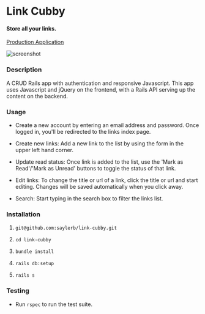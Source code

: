 # Link Cubby

#### Store all your links. 

[Production Application](http://link-cubby.herokuapp.com/)

![screenshot](http://i.imgur.com/PXtjAXD.png)

### Description

A CRUD Rails app with authentication and responsive Javascript. This app uses Javascript and jQuery on the frontend, with a Rails API serving up the content on the backend. 

### Usage

* Create a new account by entering an email address and password. Once logged in, you'll 
  be redirected to the links index page.
  
* Create new links: Add a new link to the list by using the form in the upper left hand
  corner.

* Update read status: Once link is added to the list, use the
  'Mark as Read'/'Mark as Unread' buttons to toggle the status of that link.

* Edit links: To change the title or url of a link, click the title or url and start
  editing. Changes will be saved automatically when you click away.

* Search: Start typing in the search box to filter the links list.

### Installation

1. `git@github.com:saylerb/link-cubby.git`

1. `cd link-cubby`

1. `bundle install`

1. `rails db:setup`

1. `rails s`

### Testing

* Run `rspec` to run the test suite. 
